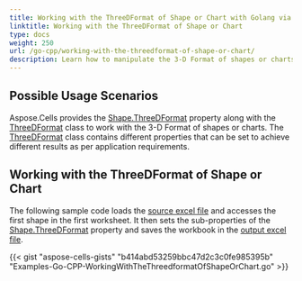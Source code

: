 ```yaml
---
title: Working with the ThreeDFormat of Shape or Chart with Golang via C++
linktitle: Working with the ThreeDFormat of Shape or Chart
type: docs
weight: 250
url: /go-cpp/working-with-the-threedformat-of-shape-or-chart/
description: Learn how to manipulate the 3-D Format of shapes or charts using Aspose.Cells with Golang via C++.
---
```


## **Possible Usage Scenarios**
Aspose.Cells provides the [Shape.ThreeDFormat](https://reference.aspose.com/cells/go-cpp/shape/getthreedformat/) property along with the [ThreeDFormat](https://reference.aspose.com/cells/cpp/aspose.cells.drawing/threedformat/) class to work with the 3-D Format of shapes or charts. The [ThreeDFormat](https://reference.aspose.com/cells/cpp/aspose.cells.drawing/threedformat/) class contains different properties that can be set to achieve different results as per application requirements.

## **Working with the ThreeDFormat of Shape or Chart**
The following sample code loads the [source excel file](5115419.xlsx) and accesses the first shape in the first worksheet. It then sets the sub-properties of the [Shape.ThreeDFormat](https://reference.aspose.com/cells/cpp/aspose.cells.drawing/shape/getthreedformat/) property and saves the workbook in the [output excel file](5115410.xlsx).

{{< gist "aspose-cells-gists" "b414abd53259bbc47d2c3c0fe985395b" "Examples-Go-CPP-WorkingWithTheThreedformatOfShapeOrChart.go" >}}